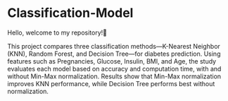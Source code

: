 # Classification-Model

Hello, welcome to my repository!👋

This project compares three classification methods—K-Nearest Neighbor (KNN), Random Forest, and Decision Tree—for diabetes prediction. Using features such as Pregnancies, Glucose, Insulin, BMI, and Age, the study evaluates each model based on accuracy and computation time, with and without Min-Max normalization. Results show that Min-Max normalization improves KNN performance, while Decision Tree performs best without normalization.
